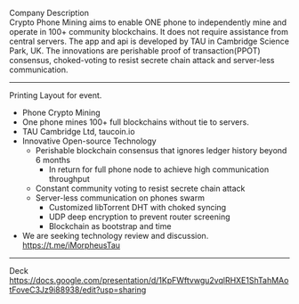 Company Description <br>
Crypto Phone Mining aims to enable ONE phone to independently mine and operate in 100+ community blockchains. It does not require assistance from central servers. The app and api is developed by TAU in Cambridge Science Park, UK. The innovations are perishable proof of transaction(PPOT) consensus, choked-voting to resist secrete chain attack and server-less communication. 

---
Printing Layout for event.

* Phone Crypto Mining
* One phone mines 100+ full blockchains without tie to servers.
* TAU Cambridge Ltd, taucoin.io
* Innovative Open-source Technology
  * Perishable blockchain consensus that ignores ledger history beyond 6 months
    * In return for full phone node to achieve high communication throughput
  * Constant community voting to resist secrete chain attack
  * Server-less communication on phones swarm 
    * Customized libTorrent DHT with choked syncing
    * UDP deep encryption to prevent router screening
    * Blockchain as bootstrap and time
* We are seeking technology review and discussion. https://t.me/iMorpheusTau

---
Deck
https://docs.google.com/presentation/d/1KpFWftvwgu2vqlRHXE1ShTahMAotFoveC3Jz9i88938/edit?usp=sharing
